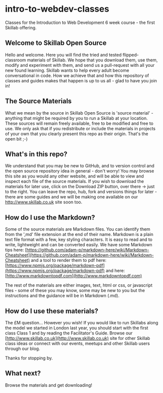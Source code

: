 intro-to-webdev-classes
=======================

Classes for the Introduction to Web Development 6 week course - the first Skillab offering.


## Welcome to Skillab Open Source

Hello and welcome. Here you will find the tried and tested flipped-classroom materials of Skillab. We hope that you download them, use them, modify and experiment with them, and send us a pull-request with all your new found learning.
Skillab wants to help every adult become conversational in code. How we achieve that and how this repository of classes and guides makes that happen is up to us all - glad to have you join in!


## The Source Materials

What we mean by the source in Skillab Open Source is 'source material' - anything that might be required by you to run a Skillab at your location. These sources will remain freely available, free to be modified and free to use. We only ask that if you redistribute or include the materials in projects of your own that you clearly present this repo as their origin. That's the open bit ;-)




## What's in this repo?

We understand that you may be new to GitHub, and to version control and the open source repository idea in general - don't worry! You may browse this site as you would any other website, and will be able to view and inspect each file of the source materials. If you wish to download the materials for later use, click on the Download ZIP button, over there -> just to the right.
You can leave the repo, hub, fork and versions things for later - there are some guides and we will be making one available on our http://www.skillab.co.uk site soon too. 



## How do I use the Markdown?

Some of the source materials are Markdown files. You can identify them from the ',md' file extension at the end of their name. Markdown is a plain text file format with a few, key styling characters. It is easy to read and to write, lightweight and can be converted easily.
We have some Markdown tips here: [https://github.com/adam-p/markdown-here/wiki/Markdown-Cheatsheet](https://github.com/adam-p/markdown-here/wiki/Markdown-Cheatsheet)
and a tool to render them to pdf here: [https://www.npmjs.org/package/markdown-pdf](https://www.npmjs.org/package/markdown-pdf) and here: [http://www.markdowntopdf.com](http://www.markdowntopdf.com)

The rest of the materials are either images, text, html or css, or javascript files - some of these you may know, some may be new to you but the instructions and the guidance will be in Markdown (.md).



## How do I use these materials?

The £M question... However you wish! If you would like to run Skillabs along the model we started in London last year, you should start with the first class Class 1 and by reading the Facilitator's Guide.
Browse our [http://www.skillab.co.uk](http://www.skillab.co.uk) site for other Skillab class ideas or connect with our events, meetups and other Skillab users through our blog.


Thanks for stopping by.  


## What next?

Browse the materials and get downloading!

